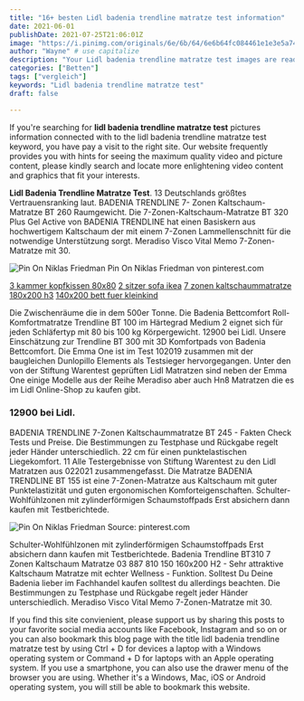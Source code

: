 ```yaml
---
title: "16+ besten Lidl badenia trendline matratze test information"
date: 2021-06-01
publishDate: 2021-07-25T21:06:01Z
image: "https://i.pinimg.com/originals/6e/6b/64/6e6b64fc084461e1e3e5a749f3c2da11.png"
author: "Wayne" # use capitalize
description: "Your Lidl badenia trendline matratze test images are ready. Lidl badenia trendline matratze test are a topic that is being searched for and liked by netizens today. You can Download the Lidl badenia trendline matratze test files here. Download all free vectors."
categories: ["Betten"]
tags: ["vergleich"]
keywords: "Lidl badenia trendline matratze test"
draft: false

---
```


If you're searching for **lidl badenia trendline matratze test** pictures information connected with to the lidl badenia trendline matratze test keyword, you have pay a visit to the right  site. Our website frequently  provides you with  hints  for seeing  the maximum  quality video and picture  content, please kindly search and locate more enlightening video content and graphics that fit your interests.

**Lidl Badenia Trendline Matratze Test**. 13 Deutschlands größtes Vertrauensranking laut. BADENIA TRENDLINE 7- Zonen Kaltschaum-Matratze BT 260 Raumgewicht. Die 7-Zonen-Kaltschaum-Matratze BT 320 Plus Gel Active von BADENIA TRENDLINE hat einen Basiskern aus hochwertigem Kaltschaum der mit einem 7-Zonen Lammellenschnitt für die notwendige Unterstützung sorgt. Meradiso Visco Vital Memo 7-Zonen-Matratze mit 30.

![Pin On Niklas Friedman](https://i.pinimg.com/originals/6e/6b/64/6e6b64fc084461e1e3e5a749f3c2da11.png "Pin On Niklas Friedman")
Pin On Niklas Friedman von pinterest.com

[3 kammer kopfkissen 80x80](/3-kammer-kopfkissen-80x80/)
[2 sitzer sofa ikea](/2-sitzer-sofa-ikea/)
[7 zonen kaltschaummatratze 180x200 h3](/7-zonen-kaltschaummatratze-180x200-h3/)
[140x200 bett fuer kleinkind](/140x200-bett-fuer-kleinkind/)

Die Zwischenräume die in dem 500er Tonne. Die Badenia Bettcomfort Roll-Komfortmatratze Trendline BT 100 im Härtegrad Medium 2 eignet sich für jeden Schläfertyp mit 80 bis 100 kg Körpergewicht. 12900 bei Lidl. Unsere Einschätzung zur Trendline BT 300 mit 3D Komfortpads von Badenia Bettcomfort. Die Emma One ist im Test 102019 zusammen mit der baugleichen Dunlopillo Elements als Testsieger hervorgegangen. Unter den von der Stiftung Warentest geprüften Lidl Matratzen sind neben der Emma One einige Modelle aus der Reihe Meradiso aber auch Hn8 Matratzen die es im Lidl Online-Shop zu kaufen gibt.

### 12900 bei Lidl.

BADENIA TRENDLINE 7-Zonen Kaltschaummatratze BT 245 - Fakten Check Tests und Preise. Die Bestimmungen zu Testphase und Rückgabe regelt jeder Händer unterschiedlich. 22 cm für einen punktelastischen Liegekomfort. 11 Alle Testergebnisse von Stiftung Warentest zu den Lidl Matratzen aus 022021 zusammengefasst. Die Matratze BADENIA TRENDLINE BT 155 ist eine 7-Zonen-Matratze aus Kaltschaum mit guter Punktelastizität und guten ergonomischen Komforteigenschaften. Schulter-Wohlfühlzonen mit zylinderförmigen Schaumstoffpads Erst absichern dann kaufen mit Testberichtede.


![Pin On Niklas Friedman](https://i.pinimg.com/originals/6e/6b/64/6e6b64fc084461e1e3e5a749f3c2da11.png "Pin On Niklas Friedman")
Source: pinterest.com

Schulter-Wohlfühlzonen mit zylinderförmigen Schaumstoffpads Erst absichern dann kaufen mit Testberichtede. Badenia Trendline BT310 7 Zonen Kaltschaum Matratze 03 887 810 150 160x200 H2 - Sehr attraktive Kaltschaum Matratze mit echter Wellness - Funktion. Solltest Du Deine Badenia lieber im Fachhandel kaufen solltest du allerdings beachten. Die Bestimmungen zu Testphase und Rückgabe regelt jeder Händer unterschiedlich. Meradiso Visco Vital Memo 7-Zonen-Matratze mit 30.

If you find this site convienient, please support us by sharing this posts to your favorite social media accounts like Facebook, Instagram and so on or you can also bookmark this blog page with the title lidl badenia trendline matratze test by using Ctrl + D for devices a laptop with a Windows operating system or Command + D for laptops with an Apple operating system. If you use a smartphone, you can also use the drawer menu of the browser you are using. Whether it's a Windows, Mac, iOS or Android operating system, you will still be able to bookmark this website.
